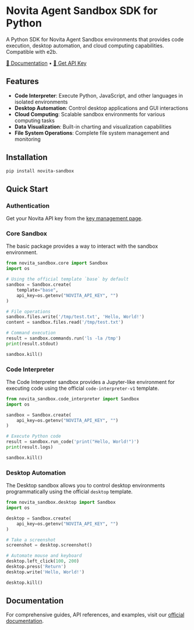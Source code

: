 # Novita Agent Sandbox SDK for Python

A Python SDK for Novita Agent Sandbox environments that provides code execution, desktop automation, and cloud computing capabilities. Compatible with e2b.

[📖 Documentation](https://novita.ai/docs/guides/sandbox-overview) • [🔑 Get API Key](https://novita.ai/settings/key-management) 

## Features

- **Code Interpreter**: Execute Python, JavaScript, and other languages in isolated environments
- **Desktop Automation**: Control desktop applications and GUI interactions
- **Cloud Computing**: Scalable sandbox environments for various computing tasks
- **Data Visualization**: Built-in charting and visualization capabilities
- **File System Operations**: Complete file system management and monitoring


## Installation

```bash
pip install novita-sandbox
```

## Quick Start

### Authentication

Get your Novita API key from the [key management page](https://novita.ai/settings/key-management).

### Core Sandbox

The basic package provides a way to interact with the sandbox environment.

```python
from novita_sandbox.core import Sandbox
import os

# Using the official template `base` by default
sandbox = Sandbox.create(
    template="base",
    api_key=os.getenv("NOVITA_API_KEY", "")
)

# File operations
sandbox.files.write('/tmp/test.txt', 'Hello, World!')
content = sandbox.files.read('/tmp/test.txt')

# Command execution
result = sandbox.commands.run('ls -la /tmp')
print(result.stdout)

sandbox.kill()
```

### Code Interpreter

The Code Interpreter sandbox provides a Jupyter-like environment for executing code using the official `code-interpreter-v1` template.

```python
from novita_sandbox.code_interpreter import Sandbox
import os

sandbox = Sandbox.create(
    api_key=os.getenv("NOVITA_API_KEY", "")
)

# Execute Python code
result = sandbox.run_code('print("Hello, World!")')
print(result.logs)

sandbox.kill()
```

### Desktop Automation

The Desktop sandbox allows you to control desktop environments programmatically using the official `desktop` template.

```python
from novita_sandbox.desktop import Sandbox
import os

desktop = Sandbox.create(
    api_key=os.getenv("NOVITA_API_KEY", "")
)

# Take a screenshot
screenshot = desktop.screenshot()

# Automate mouse and keyboard
desktop.left_click(100, 200)
desktop.press('Return')
desktop.write('Hello, World!')

desktop.kill()
```

## Documentation

For comprehensive guides, API references, and examples, visit our [official documentation](https://novita.ai/docs/guides/sandbox-overview).
